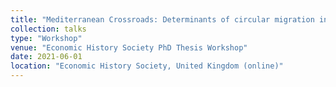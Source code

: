 ```yaml
---
title: "Mediterranean Crossroads: Determinants of circular migration in Spain, 1955-1973"
collection: talks
type: "Workshop"
venue: "Economic History Society PhD Thesis Workshop"
date: 2021-06-01
location: "Economic History Society, United Kingdom (online)"
---
```

